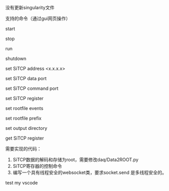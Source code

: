 
没有更新singularity文件

支持的命令（通过gui网页操作）

start 

stop

run

shutdown

set	SiTCP  address  <x.x.x.x>

set	SiTCP  data  port  <x>

set	SiTCP  command  port  <x>
  
set	SiTCP  register  <x>
  
set	rootfile  events  <x>
  
set	rootfile  prefix <x>
  
set   output  directory <x>
  
get  SiTCP register <x>
  
需要实现的代码：
  
  1. SiTCP数据的解码和存储为root，需要修改daq/Data2ROOT.py
  2. SiTCP寄存器的控制命令
  3. 编写一个具有线程安全的websocket类，要求socket.send 是多线程安全的。

  test my vscode
